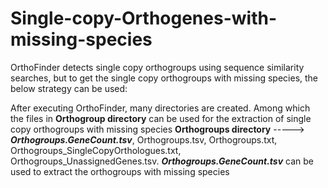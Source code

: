 # Single-copy-Orthogenes-with-missing-species

OrthoFinder detects single copy orthogroups using sequence similarity searches, but to get the single copy orthogroups with missing species, the below strategy can be used:

After executing OrthoFinder, many directories are created. Among which the files in **Orthogroup directory** can be used for the extraction of single copy orthogroups with missing species
**Orthogroups directory** -----> ***Orthogroups.GeneCount.tsv***, Orthogroups.tsv, Orthogroups.txt, Orthogroups_SingleCopyOrthologues.txt, Orthogroups_UnassignedGenes.tsv. 
***Orthogroups.GeneCount.tsv*** can be used to extract the orthogroups with missing species 
